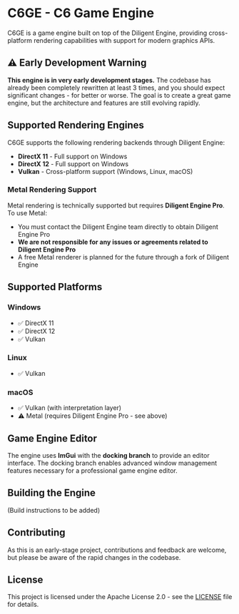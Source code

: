 # C6GE - C6 Game Engine

C6GE is a game engine built on top of the Diligent Engine, providing cross-platform rendering capabilities with support for modern graphics APIs.

## ⚠️ Early Development Warning

**This engine is in very early development stages.** The codebase has already been completely rewritten at least 3 times, and you should expect significant changes - for better or worse. The goal is to create a great game engine, but the architecture and features are still evolving rapidly.

## Supported Rendering Engines

C6GE supports the following rendering backends through Diligent Engine:

- **DirectX 11** - Full support on Windows
- **DirectX 12** - Full support on Windows
- **Vulkan** - Cross-platform support (Windows, Linux, macOS)

### Metal Rendering Support

Metal rendering is technically supported but requires **Diligent Engine Pro**. To use Metal:

- You must contact the Diligent Engine team directly to obtain Diligent Engine Pro
- **We are not responsible for any issues or agreements related to Diligent Engine Pro**
- A free Metal renderer is planned for the future through a fork of Diligent Engine

## Supported Platforms

### Windows
- ✅ DirectX 11
- ✅ DirectX 12
- ✅ Vulkan

### Linux
- ✅ Vulkan

### macOS
- ✅ Vulkan (with interpretation layer)
- ⚠️ Metal (requires Diligent Engine Pro - see above)

## Game Engine Editor

The engine uses **ImGui** with the **docking branch** to provide an editor interface. The docking branch enables advanced window management features necessary for a professional game engine editor.

## Building the Engine

(Build instructions to be added)

## Contributing

As this is an early-stage project, contributions and feedback are welcome, but please be aware of the rapid changes in the codebase.

## License

This project is licensed under the Apache License 2.0 - see the [LICENSE](LICENSE) file for details.
